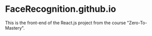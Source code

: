 # FaceRecognition.github.io

This is the front-end of the React.js project from the course "Zero-To-Mastery".
